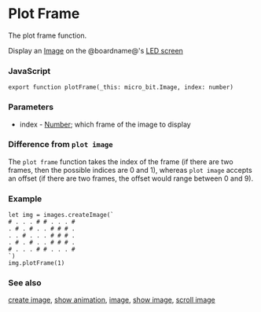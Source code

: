 # Plot Frame

The plot frame function.

Display an [Image](/reference/images/image) on the @boardname@'s [LED screen](/device/screen)

### JavaScript

```sig
export function plotFrame(_this: micro_bit.Image, index: number)
```

### Parameters

* index - [Number](/reference/types/number); which frame of the image to display

### Difference from `plot image`

The `plot frame` function takes the index of the frame (if there are two frames, then the possible indices are 0 and 1), whereas `plot image` accepts an offset (if there are two frames, the offset would range between 0 and 9).

### Example

```blocks
let img = images.createImage(`
# . . . # # . . . #
. # . # . . # # # .
. . # . . . # # # .
. # . # . . # # # .
# . . . # # . . . #
`)
img.plotFrame(1)
```

### See also

[create image](/reference/images/create-image), [show animation](/reference/basic/show-animation), [image](/reference/images/image), [show image](/reference/images/show-image), [scroll image](/reference/images/scroll-image)

